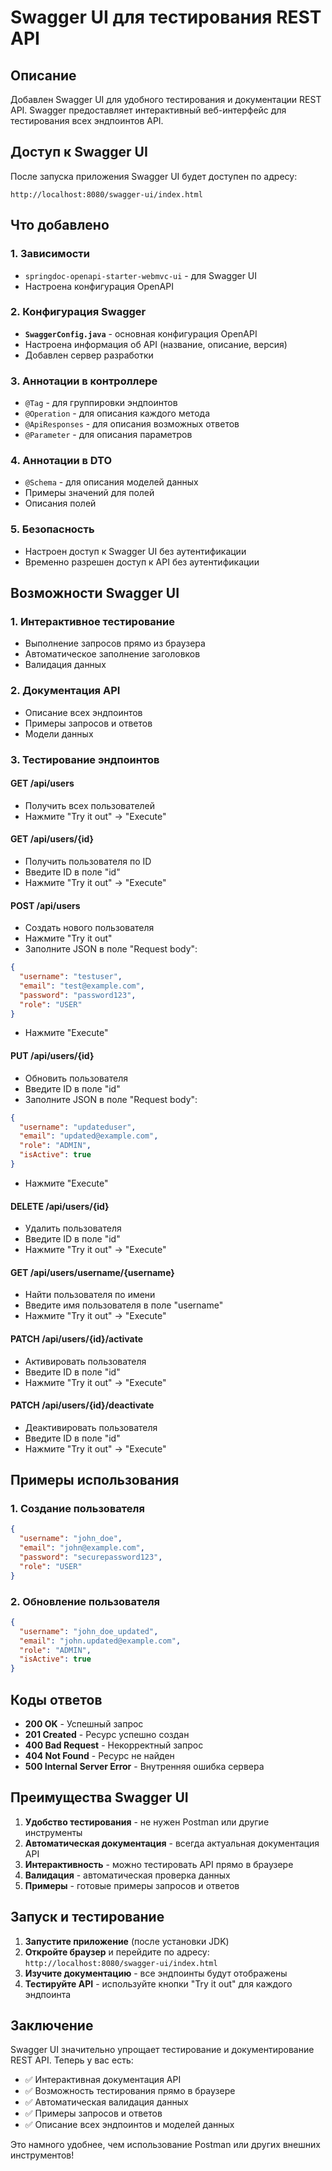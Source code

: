 # Swagger UI для тестирования REST API

## Описание

Добавлен Swagger UI для удобного тестирования и документации REST API. Swagger предоставляет интерактивный веб-интерфейс для тестирования всех эндпоинтов API.

## Доступ к Swagger UI

После запуска приложения Swagger UI будет доступен по адресу:

```
http://localhost:8080/swagger-ui/index.html
```

## Что добавлено

### 1. Зависимости
- `springdoc-openapi-starter-webmvc-ui` - для Swagger UI
- Настроена конфигурация OpenAPI

### 2. Конфигурация Swagger
- **`SwaggerConfig.java`** - основная конфигурация OpenAPI
- Настроена информация об API (название, описание, версия)
- Добавлен сервер разработки

### 3. Аннотации в контроллере
- `@Tag` - для группировки эндпоинтов
- `@Operation` - для описания каждого метода
- `@ApiResponses` - для описания возможных ответов
- `@Parameter` - для описания параметров

### 4. Аннотации в DTO
- `@Schema` - для описания моделей данных
- Примеры значений для полей
- Описания полей

### 5. Безопасность
- Настроен доступ к Swagger UI без аутентификации
- Временно разрешен доступ к API без аутентификации

## Возможности Swagger UI

### 1. Интерактивное тестирование
- Выполнение запросов прямо из браузера
- Автоматическое заполнение заголовков
- Валидация данных

### 2. Документация API
- Описание всех эндпоинтов
- Примеры запросов и ответов
- Модели данных

### 3. Тестирование эндпоинтов

#### GET /api/users
- Получить всех пользователей
- Нажмите "Try it out" → "Execute"

#### GET /api/users/{id}
- Получить пользователя по ID
- Введите ID в поле "id"
- Нажмите "Try it out" → "Execute"

#### POST /api/users
- Создать нового пользователя
- Нажмите "Try it out"
- Заполните JSON в поле "Request body":
```json
{
  "username": "testuser",
  "email": "test@example.com",
  "password": "password123",
  "role": "USER"
}
```
- Нажмите "Execute"

#### PUT /api/users/{id}
- Обновить пользователя
- Введите ID в поле "id"
- Заполните JSON в поле "Request body":
```json
{
  "username": "updateduser",
  "email": "updated@example.com",
  "role": "ADMIN",
  "isActive": true
}
```
- Нажмите "Execute"

#### DELETE /api/users/{id}
- Удалить пользователя
- Введите ID в поле "id"
- Нажмите "Try it out" → "Execute"

#### GET /api/users/username/{username}
- Найти пользователя по имени
- Введите имя пользователя в поле "username"
- Нажмите "Try it out" → "Execute"

#### PATCH /api/users/{id}/activate
- Активировать пользователя
- Введите ID в поле "id"
- Нажмите "Try it out" → "Execute"

#### PATCH /api/users/{id}/deactivate
- Деактивировать пользователя
- Введите ID в поле "id"
- Нажмите "Try it out" → "Execute"

## Примеры использования

### 1. Создание пользователя
```json
{
  "username": "john_doe",
  "email": "john@example.com",
  "password": "securepassword123",
  "role": "USER"
}
```

### 2. Обновление пользователя
```json
{
  "username": "john_doe_updated",
  "email": "john.updated@example.com",
  "role": "ADMIN",
  "isActive": true
}
```

## Коды ответов

- **200 OK** - Успешный запрос
- **201 Created** - Ресурс успешно создан
- **400 Bad Request** - Некорректный запрос
- **404 Not Found** - Ресурс не найден
- **500 Internal Server Error** - Внутренняя ошибка сервера

## Преимущества Swagger UI

1. **Удобство тестирования** - не нужен Postman или другие инструменты
2. **Автоматическая документация** - всегда актуальная документация API
3. **Интерактивность** - можно тестировать API прямо в браузере
4. **Валидация** - автоматическая проверка данных
5. **Примеры** - готовые примеры запросов и ответов

## Запуск и тестирование

1. **Запустите приложение** (после установки JDK)
2. **Откройте браузер** и перейдите по адресу: `http://localhost:8080/swagger-ui/index.html`
3. **Изучите документацию** - все эндпоинты будут отображены
4. **Тестируйте API** - используйте кнопки "Try it out" для каждого эндпоинта

## Заключение

Swagger UI значительно упрощает тестирование и документирование REST API. Теперь у вас есть:

- ✅ Интерактивная документация API
- ✅ Возможность тестирования прямо в браузере
- ✅ Автоматическая валидация данных
- ✅ Примеры запросов и ответов
- ✅ Описание всех эндпоинтов и моделей данных

Это намного удобнее, чем использование Postman или других внешних инструментов!
